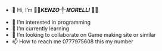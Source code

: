 - 👋 Hi, I’m 🖤🔱𝑲𝑬𝑵𝒁𝑶༒𝑴𝑶𝑹𝑬𝑳𝑳𝑰 🔱🖤
- 👀 I’m interested in programming
- 🌱 I’m currently learning 
- 💞️ I’m looking to collaborate on Game making site or similar 
- 📫 How to reach me 0777975608 this my number 

<!---
KENZOMORELLI/KENZOMORELLI is a ✨ special ✨ repository because its `README.md` (this file) appears on your GitHub profile.
You can click the Preview link to take a look at your changes.
---> 
